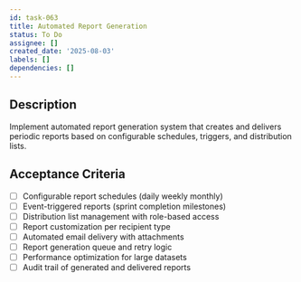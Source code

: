 ```yaml
---
id: task-063
title: Automated Report Generation
status: To Do
assignee: []
created_date: '2025-08-03'
labels: []
dependencies: []
---
```


## Description

Implement automated report generation system that creates and delivers periodic reports based on configurable schedules, triggers, and distribution lists.

## Acceptance Criteria

- [ ] Configurable report schedules (daily weekly monthly)
- [ ] Event-triggered reports (sprint completion milestones)
- [ ] Distribution list management with role-based access
- [ ] Report customization per recipient type
- [ ] Automated email delivery with attachments
- [ ] Report generation queue and retry logic
- [ ] Performance optimization for large datasets
- [ ] Audit trail of generated and delivered reports
